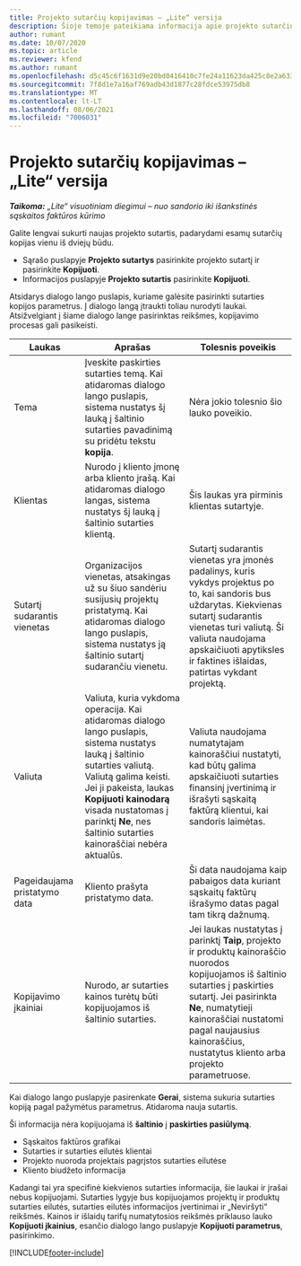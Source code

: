 ```yaml
---
title: Projekto sutarčių kopijavimas – „Lite“ versija
description: Šioje temoje pateikiama informacija apie projekto sutarčių kopijavimą programoje „Dynamics Project Operations“.
author: rumant
ms.date: 10/07/2020
ms.topic: article
ms.reviewer: kfend
ms.author: rumant
ms.openlocfilehash: d5c45c6f1631d9e20bd0416410c7fe24a11623da425c8e2a633b085fbfabdd79
ms.sourcegitcommit: 7f8d1e7a16af769adb43d1877c28fdce53975db8
ms.translationtype: MT
ms.contentlocale: lt-LT
ms.lasthandoff: 08/06/2021
ms.locfileid: "7006031"
---
```

# <a name="copy-project-contracts---lite"></a>Projekto sutarčių kopijavimas – „Lite“ versija

_**Taikoma:** „Lite“ visuotiniam diegimui – nuo sandorio iki išankstinės sąskaitos faktūros kūrimo_

Galite lengvai sukurti naujas projekto sutartis, padarydami esamų sutarčių kopijas vienu iš dviejų būdu. 

  - Sąrašo puslapyje **Projekto sutartys** pasirinkite projekto sutartį ir pasirinkite **Kopijuoti**.
  - Informacijos puslapyje **Projekto sutartis** pasirinkite **Kopijuoti**.

Atsidarys dialogo lango puslapis, kuriame galėsite pasirinkti sutarties kopijos parametrus. Į dialogo langą įtraukti toliau nurodyti laukai. Atsižvelgiant į šiame dialogo lange pasirinktas reikšmes, kopijavimo procesas gali pasikeisti.

| **Laukas** | **Aprašas** | **Tolesnis poveikis** |
| --- | --- | --- |
| Tema | Įveskite paskirties sutarties temą. Kai atidaromas dialogo lango puslapis, sistema nustatys šį lauką į šaltinio sutarties pavadinimą su pridėtu tekstu **kopija**. | Nėra jokio tolesnio šio lauko poveikio. |
| Klientas | Nurodo į kliento įmonę arba kliento įrašą. Kai atidaromas dialogo langas, sistema nustatys šį lauką į šaltinio sutarties klientą. | Šis laukas yra pirminis klientas sutartyje. |
| Sutartį sudarantis vienetas | Organizacijos vienetas, atsakingas už su šiuo sandėriu susijusių projektų pristatymą. Kai atidaromas dialogo lango puslapis, sistema nustatys ją šaltinio sutartį sudarančiu vienetu. | Sutartį sudarantis vienetas yra įmonės padalinys, kuris vykdys projektus po to, kai sandoris bus uždarytas. Kiekvienas sutartį sudarantis vienetas turi valiutą. Ši valiuta naudojama apskaičiuoti apytiksles ir faktines išlaidas, patirtas vykdant projektą. |
| Valiuta | Valiuta, kuria vykdoma operacija. Kai atidaromas dialogo lango puslapis, sistema nustatys lauką į šaltinio sutarties valiutą. Valiutą galima keisti. Jei ji pakeista, laukas **Kopijuoti kainodarą** visada nustatomas į parinktį **Ne**, nes šaltinio sutarties kainoraščiai nebėra aktualūs. | Valiuta naudojama numatytajam kainoraščiui nustatyti, kad būtų galima apskaičiuoti sutarties finansinį įvertinimą ir išrašyti sąskaitą faktūrą klientui, kai sandoris laimėtas. |
| Pageidaujama pristatymo data | Kliento prašyta pristatymo data. | Ši data naudojama kaip pabaigos data kuriant sąskaitų faktūrų išrašymo datas pagal tam tikrą dažnumą. |
| Kopijavimo įkainiai | Nurodo, ar sutarties kainos turėtų būti kopijuojamos iš šaltinio sutarties. | Jei laukas nustatytas į parinktį **Taip**, projekto ir produktų kainoraščio nuorodos kopijuojamos iš šaltinio sutarties į paskirties sutartį. Jei pasirinkta **Ne**, numatytieji kainoraščiai nustatomi pagal naujausius kainoraščius, nustatytus kliento arba projekto parametruose. |

Kai dialogo lango puslapyje pasirenkate **Gerai**, sistema sukuria sutarties kopiją pagal pažymėtus parametrus. Atidaroma nauja sutartis.

Ši informacija nėra kopijuojama iš **šaltinio** į **paskirties pasiūlymą**.

  - Sąskaitos faktūros grafikai
  - Sutarties ir sutarties eilutės klientai
  - Projekto nuoroda projektais pagrįstos sutarties eilutėse
  - Kliento biudžeto informacija

Kadangi tai yra specifinė kiekvienos sutarties informacija, šie laukai ir įrašai nebus kopijuojami. Sutarties lygyje bus kopijuojamos projektų ir produktų sutarties eilutės, sutarties eilutės informacijos įvertinimai ir „Neviršyti“ reikšmės. Kainos ir išlaidų tarifų numatytosios reikšmės priklauso lauko **Kopijuoti įkainius**, esančio dialogo lango puslapyje **Kopijuoti parametrus**, pasirinkimo.


[!INCLUDE[footer-include](../../includes/footer-banner.md)]